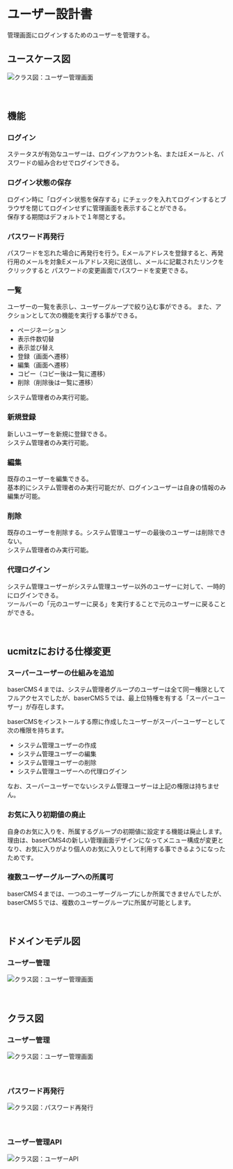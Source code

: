 # ユーザー設計書

管理画面にログインするためのユーザーを管理する。

## ユースケース図
![クラス図：ユーザー管理画面](../../../svg/use_case/baser-core/users.svg)

　
## 機能
### ログイン
ステータスが有効なユーザーは、ログインアカウント名、またはEメールと、パスワードの組み合わせでログインできる。

### ログイン状態の保存
ログイン時に「ログイン状態を保存する」にチェックを入れてログインするとブラウザを閉じてログインせずに管理画面を表示することができる。  
保存する期間はデフォルトで１年間とする。

### パスワード再発行
パスワードを忘れた場合に再発行を行う。Eメールアドレスを登録すると、再発行用のメールを対象Eメールアドレス宛に送信し、メールに記載されたリンクをクリックすると パスワードの変更画面でパスワードを変更できる。

### 一覧
ユーザーの一覧を表示し、ユーザーグループで絞り込む事ができる。
また、アクションとして次の機能を実行する事ができる。
- ページネーション
- 表示件数切替
- 表示並び替え
- 登録（画面へ遷移）
- 編集（画面へ遷移）
- コピー（コピー後は一覧に遷移）
- 削除（削除後は一覧に遷移）

システム管理者のみ実行可能。

### 新規登録
新しいユーザーを新規に登録できる。  
システム管理者のみ実行可能。

### 編集
既存のユーザーを編集できる。  
基本的にシステム管理者のみ実行可能だが、ログインユーザーは自身の情報のみ編集が可能。

### 削除
既存のユーザーを削除する。システム管理ユーザーの最後のユーザーは削除できない。  
システム管理者のみ実行可能。

### 代理ログイン
システム管理ユーザーがシステム管理ユーザー以外のユーザーに対して、一時的にログインできる。  
ツールバーの「元のユーザーに戻る」を実行することで元のユーザーに戻ることができる。

　
## ucmitzにおける仕様変更
### スーパーユーザーの仕組みを追加
baserCMS４までは、システム管理者グループのユーザーは全て同一権限としてフルアクセスでしたが、baserCMS５では、最上位特権を有する「スーパーユーザー」が存在します。

baserCMSをインストールする際に作成したユーザーがスーパーユーザーとして次の権限を持ちます。
- システム管理ユーザーの作成
- システム管理ユーザーの編集
- システム管理ユーザーの削除
- システム管理ユーザーへの代理ログイン

なお、スーパーユーザーでないシステム管理ユーザーは上記の権限は持ちません。

### お気に入り初期値の廃止
自身のお気に入りを、所属するグループの初期値に設定する機能は廃止します。  
理由は、baserCMS4の新しい管理画面デザインになってメニュー構成が変更となり、お気に入りがより個人のお気に入りとして利用する事できるようになったためです。

### 複数ユーザーグループへの所属可
baserCMS４までは、一つのユーザーグループにしか所属できませんでしたが、baserCMS５では、複数のユーザーグループに所属が可能とします。

　
## ドメインモデル図
### ユーザー管理
![クラス図：ユーザー管理画面](../../../svg/domain_model/baser-core/users.svg)

　
## クラス図
### ユーザー管理
![クラス図：ユーザー管理画面](../../../svg/class/baser-core/manage_users.svg)

　
### パスワード再発行
![クラス図：パスワード再発行](../../../svg/class/baser-core/manage_users_password_request.svg)

　
### ユーザー管理API
![クラス図：ユーザーAPI](../../../svg/class/baser-core/api_users.svg)
